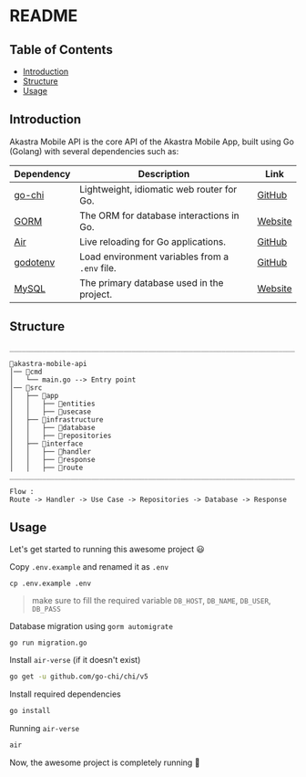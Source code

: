 # <strong>README</strong>

## Table of Contents

- [Introduction](#introduction)
- [Structure](#structure)
- [Usage](#usage)

## Introduction

Akastra Mobile API is the core API of the Akastra Mobile App, built using Go (Golang) with several dependencies such as:

| Dependency                                   | Description                                    | Link                                       |
| -------------------------------------------- | ---------------------------------------------- | ------------------------------------------ |
| [go-chi](https://github.com/go-chi/chi)      | Lightweight, idiomatic web router for Go.      | [GitHub](https://github.com/go-chi/chi)    |
| [GORM](https://gorm.io/)                     | The ORM for database interactions in Go.       | [Website](https://gorm.io/)                |
| [Air](https://github.com/cosmtrek/air)       | Live reloading for Go applications.            | [GitHub](https://github.com/cosmtrek/air)  |
| [godotenv](https://github.com/joho/godotenv) | Load environment variables from a `.env` file. | [GitHub](https://github.com/joho/godotenv) |
| [MySQL](https://www.mysql.com/)              | The primary database used in the project.      | [Website](https://www.mysql.com/)          |

## Structure

```
______________________________________________________________________

📁akastra-mobile-api
│── 📁cmd
│   └── main.go --> Entry point
│── 📁src
│   ├── 📁app
│   │   ├── 📁entities
│   │   ├── 📁usecase
│   ├── 📁infrastructure
│   │   ├── 📁database
│   │   ├── 📁repositories
│   ├── 📁interface
│   │   ├── 📁handler
│   │   ├── 📁response
│   │   ├── 📁route
______________________________________________________________________

Flow :
Route -> Handler -> Use Case -> Repositories -> Database -> Response
```

## Usage

Let's get started to running this awesome project 😃

Copy `.env.example` and renamed it as `.env`

```
cp .env.example .env
```

> make sure to fill the required variable `DB_HOST`, `DB_NAME`, `DB_USER`, `DB_PASS`

Database migration using `gorm automigrate`

```
go run migration.go
```

Install `air-verse` (if it doesn't exist)

```bash
go get -u github.com/go-chi/chi/v5
```

Install required dependencies

```bash
go install
```

Running `air-verse`

```bash
air
```

Now, the awesome project is completely running 🎉
